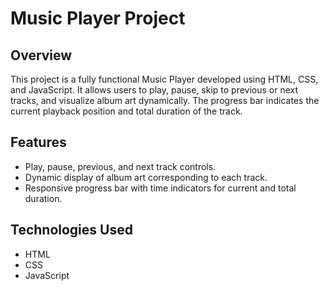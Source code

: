 # Music Player Project

## Overview
This project is a fully functional Music Player developed using HTML, CSS, and JavaScript. It allows users to play, pause, skip to previous or next tracks, and visualize album art dynamically. The progress bar indicates the current playback position and total duration of the track.

## Features
- Play, pause, previous, and next track controls.
- Dynamic display of album art corresponding to each track.
- Responsive progress bar with time indicators for current and total duration.

## Technologies Used
- HTML
- CSS
- JavaScript